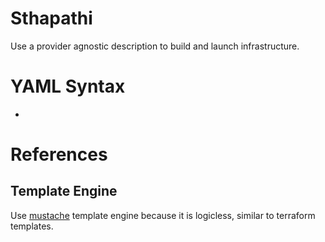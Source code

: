 # Sthapathi
Use a provider agnostic description to build and launch infrastructure.

# YAML Syntax
- 

# References
## Template Engine
Use [mustache](http://mustache.github.io/mustache.5.html) template engine because it is logicless, similar to terraform 
templates.
